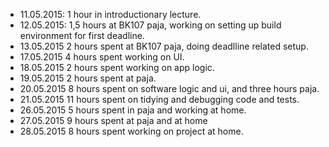 * 11.05.2015: 1 hour in introductionary lecture.
* 12.05.2015: 1,5 hours at BK107 paja, working on setting up build environment for first deadline.
* 13.05.2015  2 hours spent at BK107 paja, doing deadlline related setup.
* 17.05.2015  4 hours spent working on UI.
* 18.05.2015  2 hours spent working on app logic.
* 19.05.2015  2 hours spent at paja.
* 20.05.2015  8 hours spent on software logic and ui, and three hours paja.
* 21.05.2015  11 hours spent on tidying and debugging code and tests.
* 26.05.2015  5 hours spent in paja and working at home.
* 27.05.2015  9 hours spent at paja and at home
* 28.05.2015  8 hours spent working on project at home.

